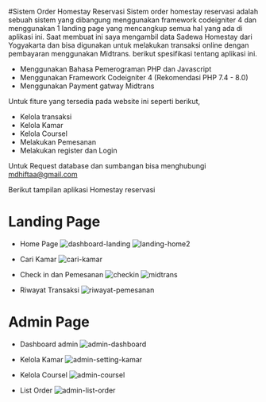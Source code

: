#Sistem Order Homestay Reservasi
Sistem order homestay reservasi adalah sebuah sistem yang dibangung menggunakan framework codeigniter 4 dan menggunakan 1 landing page yang mencangkup semua hal yang ada di aplikasi ini. Saat membuat ini saya mengambil data Sadewa Homestay dari Yogyakarta dan bisa digunakan untuk melakukan transaksi online dengan pembayaran menggunakan Midtrans. berikut spesifikasi tentang aplikasi ini.

* Menggunakan Bahasa Pemerograman PHP dan Javascript
* Menggunakan Framework Codeigniter 4 (Rekomendasi PHP 7.4 - 8.0)
* Menggunakan Payment gatway Midtrans

Untuk fiture yang tersedia pada website ini seperti berikut,

* Kelola transaksi
* Kelola Kamar
* Kelola Coursel
* Melakukan Pemesanan
* Melakukan register dan Login

Untuk Request database dan sumbangan bisa menghubungi mdhiftaa@gmail.com

Berikut tampilan aplikasi Homestay reservasi

# Landing Page
* Home Page
![dashboard-landing](https://user-images.githubusercontent.com/53687992/178919935-86b6040f-cb08-4706-8c64-152f20384b2a.PNG)
![landing-home2](https://user-images.githubusercontent.com/53687992/178920010-2b5e9a94-0f83-4078-8efe-0779b0addf80.PNG)

* Cari Kamar
![cari-kamar](https://user-images.githubusercontent.com/53687992/178919896-0c67bece-3b41-42f6-96a6-d144ab31087c.PNG)

* Check in dan Pemesanan
![checkin](https://user-images.githubusercontent.com/53687992/178919927-da785049-5cf0-480f-9239-d1674e8e23f9.PNG)
![midtrans](https://user-images.githubusercontent.com/53687992/178920070-addf1ebf-ad46-477c-bc9c-ab0c48cae9a7.PNG)

* Riwayat Transaksi
![riwayat-pemesanan](https://user-images.githubusercontent.com/53687992/178919885-a439314b-cf41-4a47-b6cd-78665ee741ad.PNG)

# Admin Page
* Dashboard admin
![admin-dashboard](https://user-images.githubusercontent.com/53687992/178920519-6842d866-4bd8-4571-b929-1a2604d57d2c.PNG)

* Kelola Kamar
![admin-setting-kamar](https://user-images.githubusercontent.com/53687992/178920501-8a5380f7-1b15-4fdc-9171-5bd219658853.PNG)

* Kelola Coursel
![admin-coursel](https://user-images.githubusercontent.com/53687992/178920514-c8472d9b-1bc3-4fb6-864e-137164c51a95.PNG)

* List Order
![admin-list-order](https://user-images.githubusercontent.com/53687992/178920525-3ca14d6c-7c11-4de7-928a-e9108f31f34d.PNG)
